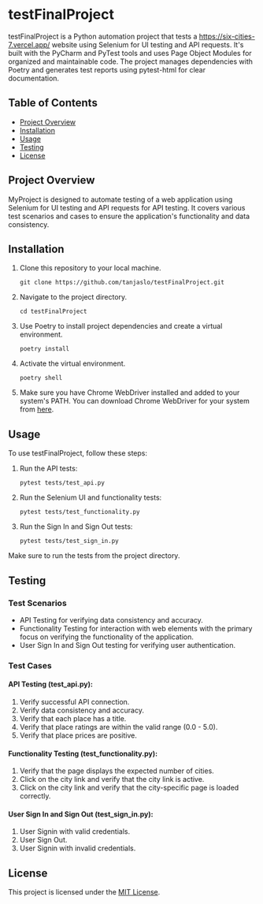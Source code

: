 # testFinalProject

testFinalProject is a Python automation project that tests a https://six-cities-7.vercel.app/ website using Selenium for UI testing and API requests. It's built with the PyCharm and PyTest tools and uses Page Object Modules for organized and maintainable code. The project manages dependencies with Poetry and generates test reports using pytest-html for clear documentation.

## Table of Contents

- [Project Overview](#project-overview)
- [Installation](#installation)
- [Usage](#usage)
- [Testing](#testing)
- [License](#license)

## Project Overview

MyProject is designed to automate testing of a web application using Selenium for UI testing and API requests for API testing. It covers various test scenarios and cases to ensure the application's functionality and data consistency.

## Installation

1. Clone this repository to your local machine.

    ```shell
    git clone https://github.com/tanjaslo/testFinalProject.git
    ```

2. Navigate to the project directory.

    ```shell
    cd testFinalProject
    ```

3. Use Poetry to install project dependencies and create a virtual environment.

    ```shell
    poetry install
   ```
   
4. Activate the virtual environment.

    ```shell
    poetry shell
    ```
5. Make sure you have Chrome WebDriver installed and added to your system's PATH. You can download Chrome WebDriver for your system from [here](https://chromedriver.chromium.org/downloads).

   
## Usage

To use testFinalProject, follow these steps:

1. Run the API tests:

    ```shell
    pytest tests/test_api.py
    ```
   
2. Run the Selenium UI and functionality tests:
    
    ```shell
    pytest tests/test_functionality.py
    ```
   
3. Run the Sign In and Sign Out tests:

    ```shell
    pytest tests/test_sign_in.py
    ```

Make sure to run the tests from the project directory.

## Testing

### Test Scenarios

- API Testing for verifying data consistency and accuracy.
- Functionality Testing for interaction with web elements with the primary focus on verifying the functionality of the application.
- User Sign In and Sign Out testing for verifying user authentication.

### Test Cases

#### API Testing (test_api.py):

1. Verify successful API connection.
2. Verify data consistency and accuracy.
3. Verify that each place has a title.
4. Verify that place ratings are within the valid range (0.0 - 5.0).
5. Verify that place prices are positive.

#### Functionality Testing (test_functionality.py):

1. Verify that the page displays the expected number of cities.
2. Click on the city link and verify that the city link is active.
3. Click on the city link and verify that the city-specific page is loaded correctly.

#### User Sign In and Sign Out (test_sign_in.py):

1. User Signin with valid credentials.
2. User Sign Out.
3. User Signin with invalid credentials.

## License

This project is licensed under the [MIT License](LICENSE).
